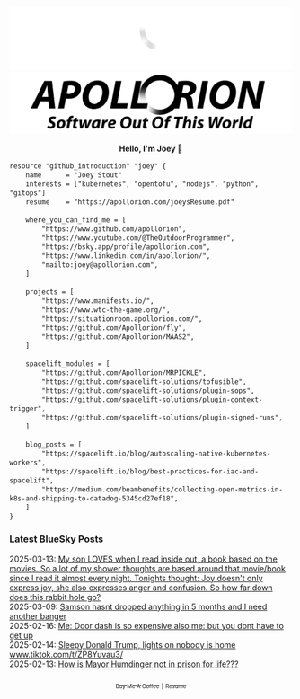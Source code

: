 ![Personal Website](https://raw.githubusercontent.com/Apollorion/apollorion/main/logos/new-large-white-transparent.png#gh-dark-mode-only)![Personal Website](https://raw.githubusercontent.com/Apollorion/apollorion/main/logos/new-large-black-transparent.png#gh-light-mode-only)

<p align="center">
    <b>Hello, I'm Joey 👋</b>
</p>

```hcl
resource "github_introduction" "joey" {
    name      = "Joey Stout"
    interests = ["kubernetes", "opentofu", "nodejs", "python", "gitops"]
    resume    = "https://apollorion.com/joeysResume.pdf"

    where_you_can_find_me = [
        "https://www.github.com/apollorion",
        "https://www.youtube.com/@TheOutdoorProgrammer",
        "https://bsky.app/profile/apollorion.com",
        "https://www.linkedin.com/in/apollorion/",
        "mailto:joey@apollorion.com",
    ]

    projects = [
        "https://www.manifests.io/",
        "https://www.wtc-the-game.org/",
        "https://situationroom.apollorion.com/",
        "https://github.com/Apollorion/fly",
        "https://github.com/Apollorion/MAAS2",
    ]

    spacelift_modules = [
        "https://github.com/Apollorion/MRPICKLE",
        "https://github.com/spacelift-solutions/tofusible",
        "https://github.com/spacelift-solutions/plugin-sops",
        "https://github.com/spacelift-solutions/plugin-context-trigger",
        "https://github.com/spacelift-solutions/plugin-signed-runs",
    ]

    blog_posts = [
        "https://spacelift.io/blog/autoscaling-native-kubernetes-workers",
        "https://spacelift.io/blog/best-practices-for-iac-and-spacelift",
        "https://medium.com/beambenefits/collecting-open-metrics-in-k8s-and-shipping-to-datadog-5345cd27ef18",
    ]
}
```

### Latest BlueSky Posts
2025-03-13: [My son LOVES when I read inside out, a book based on the movies. So a lot of my shower thoughts are based around that movie/book since I read it almost every night.  Tonights thought: Joy doesn't only express joy, she also expresses anger and confusion. So how far down does this rabbit hole go? ](https://bsky.app/profile/apollorion.com/post/3lk7t6x7onk2w)  
2025-03-09: [Samson hasnt dropped anything in 5 months and I need another banger ](https://bsky.app/profile/apollorion.com/post/3ljw24fc4w22u)  
2025-02-16: [Me: Door dash is so expensive also me: but you dont have to get up ](https://bsky.app/profile/apollorion.com/post/3lid4mg6egs2j)  
2025-02-14: [Sleepy Donald Trump, lights on nobody is home www.tiktok.com/t/ZP8Yuvau3/ ](https://bsky.app/profile/apollorion.com/post/3li6adlskic2e)  
2025-02-13: [How is Mayor Humdinger not in prison for life??? ](https://bsky.app/profile/apollorion.com/post/3lhzfnwndkk2d)  


<p align="center">
    <a href="https://www.buymeacoffee.com/apollorion"><sub><sub>Buy Me A Coffee</sub></sub></a> <sub><sub>|</sub></sub> <a href="https://apollorion.com/joeysResume.pdf"><sub><sub>Resume</sub></sub></a>
</p>
